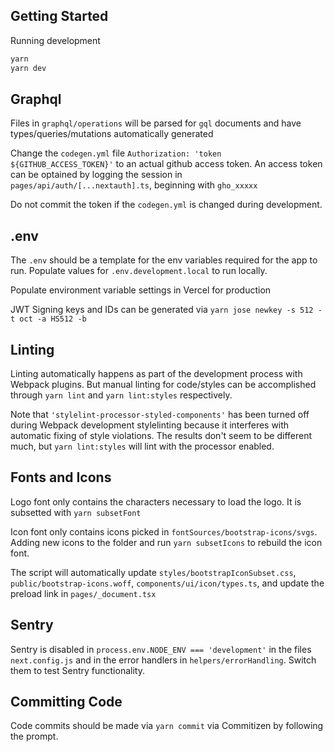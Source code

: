 ## Getting Started

Running development

```bash
yarn
yarn dev
```

## Graphql

Files in `graphql/operations` will be parsed for `gql` documents and have types/queries/mutations automatically generated

Change the `codegen.yml` file `Authorization: 'token ${GITHUB_ACCESS_TOKEN}'` to an actual github access token.
An access token can be optained by logging the session in `pages/api/auth/[...nextauth].ts`, beginning with `gho_xxxxx`

Do not commit the token if the `codegen.yml` is changed during development.

## .env

The `.env` should be a template for the env variables required for the app to run.
Populate values for `.env.development.local` to run locally.

Populate environment variable settings in Vercel for production

JWT Signing keys and IDs can be generated via `yarn jose newkey -s 512 -t oct -a HS512 -b`

## Linting

Linting automatically happens as part of the development process with Webpack plugins.
But manual linting for code/styles can be accomplished through `yarn lint` and `yarn lint:styles` respectively.

Note that `'stylelint-processor-styled-components'` has been turned off during Webpack development stylelinting because it interferes with automatic fixing of style violations. The results don't seem to be different much, but `yarn lint:styles` will lint with the processor enabled.

## Fonts and Icons

Logo font only contains the characters necessary to load the logo. It is subsetted with `yarn subsetFont`

Icon font only contains icons picked in `fontSources/bootstrap-icons/svgs`. Adding new icons to the folder and run `yarn subsetIcons` to rebuild the icon font.

The script will automatically update `styles/bootstrapIconSubset.css`, `public/bootstrap-icons.woff`, `components/ui/icon/types.ts`, and update the preload link in `pages/_document.tsx`

## Sentry

Sentry is disabled in `process.env.NODE_ENV === 'development'` in the files `next.config.js` and in the error handlers in `helpers/errorHandling`. Switch them to test Sentry functionality.

## Committing Code

Code commits should be made via `yarn commit` via Commitizen by following the prompt.
